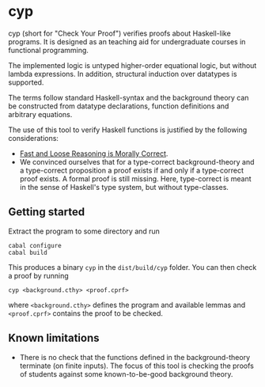 cyp
===

cyp (short for "Check Your Proof") verifies proofs about Haskell-like programs. It is designed as an teaching aid for undergraduate courses in functional programming. 

The implemented logic is untyped higher-order equational logic, but without lambda expressions. In addition, structural induction over datatypes is supported.

The terms follow standard Haskell-syntax and the background theory can be constructed from datatype declarations, function definitions and arbitrary equations.

The use of this tool to verify Haskell functions is justified by the following considerations:

  * [Fast and Loose Reasoning is Morally Correct](http://www.cse.chalmers.se/~nad/publications/danielsson-et-al-popl2006.html).
  * We convinced ourselves that for a type-correct background-theory and a type-correct proposition a proof exists if and only if a type-correct proof exists. A formal proof is still missing. Here, type-correct is meant in the sense of Haskell's type system, but without type-classes.

Getting started
--------------------

Extract the program to some directory and run

    cabal configure
    cabal build

This produces a binary `cyp` in the `dist/build/cyp` folder. You can then check a proof by running

    cyp <background.cthy> <proof.cprf>

where `<background.cthy>` defines the program and available lemmas and `<proof.cprf>` contains the proof to be checked.


Known limitations
-----------------------

  * There is no check that the functions defined in the background-theory terminate (on finite inputs). The focus of this tool is checking the proofs of students against some known-to-be-good background theory.
